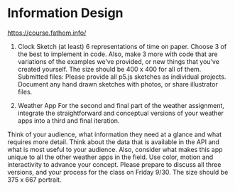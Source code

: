 # Information Design
https://course.fathom.info/

1. Clock
Sketch (at least) 6 representations of time on paper. Choose 3 of the best to implement in code. Also, make 3 more with code that are variations of the examples we’ve provided, or new things that you’ve created yourself. The size should be 400 x 400 for all of them. Submitted files: Please provide all p5.js sketches as individual projects. Document any hand drawn sketches with photos, or share illustrator files.

2. Weather App
For the second and final part of the weather assignment, integrate the straightforward and conceptual versions of your weather apps into a third and final iteration.
 
Think of your audience, what information they need at a glance and what requires more detail. Think about the data that is available in the API and what is most useful to your audience. Also, consider what makes this app unique to all the other weather apps in the field. Use color, motion and interactivity to advance your concept. Please prepare to discuss all three versions, and your process for the class on Friday 9/30. The size should be 375 x 667 portrait.


